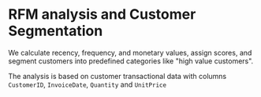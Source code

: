 # RFM analysis and Customer Segmentation
We calculate recency, frequency, and monetary values, assign scores, and segment customers into predefined categories like "high value customers".

The analysis is based on customer transactional data with columns ```CustomerID```, ```InvoiceDate```, ```Quantity``` and ```UnitPrice```
